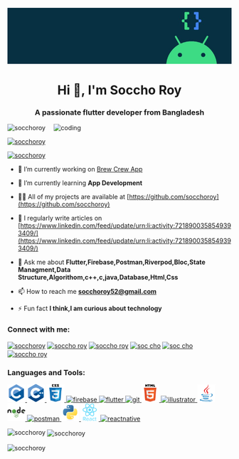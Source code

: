 ![logo](https://github.com/socchoroy/socchoroy/blob/main/1647533808153.png)

<h1 align="center">Hi 👋, I'm Soccho Roy</h1>
<h3 align="center">A passionate flutter developer from Bangladesh</h3>

<img align="right" alt="coding" width="400" src="https://user-images.githubusercontent.com/55389276/140866485-8fb1c876-9a8f-4d6a-98dc-08c4981eaf70.gif">
<p align="left"> <img src="https://komarev.com/ghpvc/?username=socchoroy&label=Profile%20views&color=0e75b6&style=flat" alt="socchoroy" /> </p>

<p align="left"> <a href="https://github.com/ryo-ma/github-profile-trophy"><img src="https://github-profile-trophy.vercel.app/?username=socchoroy" alt="socchoroy" /></a> </p>

<p align="left"> <a href="https://twitter.com/socchoroy" target="blank"><img src="https://img.shields.io/twitter/follow/socchoroy?logo=twitter&style=for-the-badge" alt="socchoroy" /></a> </p>

- 🔭 I’m currently working on [Brew Crew App](https://github.com/socchoroy/Invoice-Pdf-Maker)

- 🌱 I’m currently learning **App Development**

- 👨‍💻 All of my projects are available at [https://github.com/socchoroy](https://github.com/socchoroy)

- 📝 I regularly write articles on [https://www.linkedin.com/feed/update/urn:li:activity:7218900358549393409/](https://www.linkedin.com/feed/update/urn:li:activity:7218900358549393409/)

- 💬 Ask me about **Flutter,Firebase,Postman,Riverpod,Bloc,State Managment,Data Structure,Algorithom,c++,c,java,Database,Html,Css**

- 📫 How to reach me **socchoroy52@gmail.com**

- ⚡ Fun fact **I think,I am curious about technology**

<h3 align="left">Connect with me:</h3>
<p align="left">
<a href="https://twitter.com/socchoroy" target="blank"><img align="center" src="https://raw.githubusercontent.com/rahuldkjain/github-profile-readme-generator/master/src/images/icons/Social/twitter.svg" alt="socchoroy" height="30" width="40" /></a>
<a href="https://linkedin.com/in/soccho roy" target="blank"><img align="center" src="https://raw.githubusercontent.com/rahuldkjain/github-profile-readme-generator/master/src/images/icons/Social/linked-in-alt.svg" alt="soccho roy" height="30" width="40" /></a>
<a href="https://stackoverflow.com/users/soccho roy" target="blank"><img align="center" src="https://raw.githubusercontent.com/rahuldkjain/github-profile-readme-generator/master/src/images/icons/Social/stack-overflow.svg" alt="soccho roy" height="30" width="40" /></a>
<a href="https://fb.com/soc cho" target="blank"><img align="center" src="https://raw.githubusercontent.com/rahuldkjain/github-profile-readme-generator/master/src/images/icons/Social/facebook.svg" alt="soc cho" height="30" width="40" /></a>
<a href="https://instagram.com/soc cho" target="blank"><img align="center" src="https://raw.githubusercontent.com/rahuldkjain/github-profile-readme-generator/master/src/images/icons/Social/instagram.svg" alt="soc cho" height="30" width="40" /></a>
<a href="https://www.hackerrank.com/soccho roy" target="blank"><img align="center" src="https://raw.githubusercontent.com/rahuldkjain/github-profile-readme-generator/master/src/images/icons/Social/hackerrank.svg" alt="soccho roy" height="30" width="40" /></a>
</p>

<h3 align="left">Languages and Tools:</h3>
<p align="left"> <a href="https://www.cprogramming.com/" target="_blank" rel="noreferrer"> <img src="https://raw.githubusercontent.com/devicons/devicon/master/icons/c/c-original.svg" alt="c" width="40" height="40"/> </a> <a href="https://www.w3schools.com/cpp/" target="_blank" rel="noreferrer"> <img src="https://raw.githubusercontent.com/devicons/devicon/master/icons/cplusplus/cplusplus-original.svg" alt="cplusplus" width="40" height="40"/> </a> <a href="https://www.w3schools.com/css/" target="_blank" rel="noreferrer"> <img src="https://raw.githubusercontent.com/devicons/devicon/master/icons/css3/css3-original-wordmark.svg" alt="css3" width="40" height="40"/> </a> <a href="https://firebase.google.com/" target="_blank" rel="noreferrer"> <img src="https://www.vectorlogo.zone/logos/firebase/firebase-icon.svg" alt="firebase" width="40" height="40"/> </a> <a href="https://flutter.dev" target="_blank" rel="noreferrer"> <img src="https://www.vectorlogo.zone/logos/flutterio/flutterio-icon.svg" alt="flutter" width="40" height="40"/> </a> <a href="https://git-scm.com/" target="_blank" rel="noreferrer"> <img src="https://www.vectorlogo.zone/logos/git-scm/git-scm-icon.svg" alt="git" width="40" height="40"/> </a> <a href="https://www.w3.org/html/" target="_blank" rel="noreferrer"> <img src="https://raw.githubusercontent.com/devicons/devicon/master/icons/html5/html5-original-wordmark.svg" alt="html5" width="40" height="40"/> </a> <a href="https://www.adobe.com/in/products/illustrator.html" target="_blank" rel="noreferrer"> <img src="https://www.vectorlogo.zone/logos/adobe_illustrator/adobe_illustrator-icon.svg" alt="illustrator" width="40" height="40"/> </a> <a href="https://www.java.com" target="_blank" rel="noreferrer"> <img src="https://raw.githubusercontent.com/devicons/devicon/master/icons/java/java-original.svg" alt="java" width="40" height="40"/> </a> <a href="https://nodejs.org" target="_blank" rel="noreferrer"> <img src="https://raw.githubusercontent.com/devicons/devicon/master/icons/nodejs/nodejs-original-wordmark.svg" alt="nodejs" width="40" height="40"/> </a> <a href="https://postman.com" target="_blank" rel="noreferrer"> <img src="https://www.vectorlogo.zone/logos/getpostman/getpostman-icon.svg" alt="postman" width="40" height="40"/> </a> <a href="https://www.python.org" target="_blank" rel="noreferrer"> <img src="https://raw.githubusercontent.com/devicons/devicon/master/icons/python/python-original.svg" alt="python" width="40" height="40"/> </a> <a href="https://reactjs.org/" target="_blank" rel="noreferrer"> <img src="https://raw.githubusercontent.com/devicons/devicon/master/icons/react/react-original-wordmark.svg" alt="react" width="40" height="40"/> </a> <a href="https://reactnative.dev/" target="_blank" rel="noreferrer"> <img src="https://reactnative.dev/img/header_logo.svg" alt="reactnative" width="40" height="40"/> </a> </p>

<p><img align="left" src="https://github-readme-stats.vercel.app/api/top-langs?username=socchoroy&show_icons=true&locale=en&layout=compact" alt="socchoroy" /></p>

<p>&nbsp;<img align="center" src="https://github-readme-stats.vercel.app/api?username=socchoroy&show_icons=true&locale=en" alt="socchoroy" /></p>

<p><img align="center" src="https://github-readme-streak-stats.herokuapp.com/?user=socchoroy&" alt="socchoroy" /></p>

